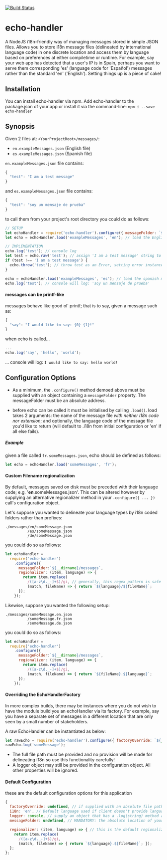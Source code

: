 [![Build Status](https://travis-ci.org/jaysaurus/echo-handler.svg?branch=master)](https://travis-ci.org/jaysaurus/echo-handler)

# echo-handler
A NodeJS i18n-friendly way of managing messages stored in simple JSON files.  Allows you to store i18n message files (delineated by international language code) in one discrete location and access them by language based on preferences at either compiletime or runtime.  For example, say your web app has detected that a user's IP is in Spain, perhaps you want to serve them corresponding 'es' (language code for 'Español') messages rather than the standard 'en' ('English').  Setting things up is a piece of cake!

## Installation
You can install echo-handler via npm.
Add echo-handler to the package.json of your app or install it via the command-line: `npm i --save echo-handler`

## Synopsis
Given 2 files at: `<YourProjectRoot>/messages/`:

- `en.exampleMessages.json` (English file)
- `es.exampleMessages.json` (Spanish file)

`en.exampleMessages.json` file contains:
```javascript
{
  "test": "I am a test message"
}
```
and `es.exampleMessages.json` file contains:
```javascript
{
  "test": "soy un mensaje de prueba"
}
```
to call them from your project's root directory you could do as follows:
```javascript
// SETUP
let echoHandler = require('echo-handler').configure({ messageFolder: `${__dirname}/messages` });
let echo = echoHandler.load('exampleMessages', 'en'); // load the English message set

// IMPLEMENTATION
echo.log('test'); // console log
let test = echo.raw('test'); // assign 'I am a test message' string to the `test` variable
if (test !== 'I am a test message') {
  echo.throw('test'); // throw test as an Error, setting error instance's .message equal to 'I am a test message'
}

echo = echoHandler.load('exampleMessages', 'es'); // load the spanish message set
echo.log('test'); // console will log: 'soy un mensaje de prueba'
```

#### messages can be printf-like
messages behave like good ol' printf; that is to say, given a message such as:
```javascript
{
  "say": "I would like to say: {0} {1}!"
}
```
when echo is called...
```javascript
...
echo.log('say', 'hello', 'world');
```
... console will log:
`I would like to say: hello world!`

## Configuration Options
- As a minimum, the `.configure()` method demoed above must be supplied with an object containing a `messageFolder` property.  The messageFolder must be an absolute address.

- before echo can be called it must be initialised by calling `.load()`.  load takes 2 arguments: the name of the message file *with neither i18n code nor extension*; and optionally, the language code of the message file you'd like to return (will default to .i18n from initial configuration or 'en' if all else fails).

##### Example
given a file called `fr.someMessages.json`, echo should be defined as follows:
```javascript
let echo = echoHandler.load('someMessages', 'fr');
```

#### Custom Filename regionalization
By default, messages saved on disk must be preceded with their language code; e.g. '**en**.someMessages.json'.  This can be altered however by supplying an alternative regionalizer method in your `.configure({ ... })` call's configuration object.

Let's suppose you wanted to delineate your language types by i18n coded folders rather than prefixes:
```
./messages/en/someMessage.json
          /es/someMessage.json
          /de/someMessage.json
```
you could do so as follows:
```javascript
let echoHandler =
  require('echo-handler')
    .configure({
      messageFolder:`${__dirname}/messages`,
      regionalizer: (item, language) => {
        return item.replace(
          /([a-z\d._-]+$)/gi, // generally, this regex pattern is safe enough for most use-cases.
          (match, fileName) => { return `${language}/${fileName}`;
      });
    });
```

Likewise, suppose you wanted the following setup:
```
./messages/someMessage.en.json
          /someMessage.fr.json
          /someMessage.de.json
```
you could do so as follows:
```javascript
let echoHandler =
  require('echo-handler')
    .configure({
      messageFolder:`${__dirname}/messages`,
      regionalizer: (item, language) => {
        return item.replace(
          /([a-z\d._-]+$)/gi,
          (match, fileName) => { return `${fileName}.${language}`;
      });
    });
```
#### Overriding the EchoHandlerFactory
In more complex builds, there may be instances where you do not wish to have the module build you an echoHandler via its factory. For example, say you have a separate set of messages in a different location that are only seen by a small number of stakeholders.

A raw EchoHandler can be instantiated as below:
```javascript
let rawEcho = require('echo-handler').configure({ factoryOverride: `${__dirname}/otherFolder/en.someExampleMessages.json` });
rawEcho.log('someMessage');
```
- The full file path must be provided and no provision will be made for delineating i18n so use this functionality carefully!
- A logger object may still be provided in the configuration object.  All other properties will be ignored.

#### Default Configuration
these are the default configuration options for this application
```javascript
{
  factoryOverride: undefined, // if supplied with an absolute file path, this will allow you to return a new instance of Echo-Handler, see above.
  i18n: 'en', // Default language used if client doesn't provide language code. Will also try to set echo-handler's own messages to that language (PLEASE FORK AND ADD MESSAGES!)    
  logger: console, // supply an object that has a .log(string) method and echo.log() will use that instead.
  messageFolder: undefined, // MANDATORY: the absolute location of your message files

  regionalizer: (item, language) => { // this is the default regionalizer
    return item.replace(
      /([a-z\d._-]+$)/gi,
      (match, fileName) => { return `${language}.${fileName}`; });
  };
};
```
